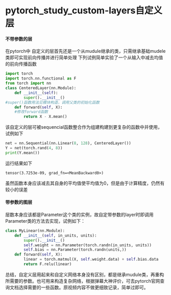 # pytorch_study_custom-layers自定义层

#### 不带参数的层

在pytorch中 自定义的层首先还是一个从mudule继承的类，只需继承基础mudele类即可实现前向传播并进行简单处理
下列试例简单实验了一个从输入中减去均值的前向传播函数

```python
import torch
import torch.nn.functional as F
from torch import nn
class CenteredLayer(nn.Module):
    def __init__(self):
        super().__init__()
#super()函数用法见模块构造，调用父类的初始化函数
    def forward(self, X):
    #修改forward函数
        return X - X.mean()
```

该自定义的层可被sequencial函数整合作为组建构建到更复杂的函数中并使用，试例如下

```python
net = nn.Sequential(nn.Linear(8, 128), CenteredLayer())
Y = net(torch.rand(4, 8))
print(Y.mean())
```

运行结果如下

```
tensor(3.7253e-09, grad_fn=<MeanBackward0>)
```

虽然函数本身应该减去其自身的平均值使平均值为0，但是由于计算精度，仍然有较小的误差 

#### 带参数的图层

层数本身应该都是Parameter这个类的实例，故自定带参数的layer时即调用Parameter类的方法去实现，试例如下：

```python
class MyLinear(nn.Module):
    def __init__(self, in_units, units):
        super().__init__()
        self.weight = nn.Parameter(torch.randn(in_units, units))
        self.bias = nn.Parameter(torch.randn(units,))
    def forward(self, X):
        linear = torch.matmul(X, self.weight.data) + self.bias.data
        return F.relu(linear)
```



总结，自定义层用起来和自定义网络本身没有区别，都是继承mudule类，再重构所需要的参数。也可用来构造复杂网络，根据弹幕大神评价，可去pytorch官网查询文档选择需要的一些函数。原视频内容不做更细致记录，简单过即可。
